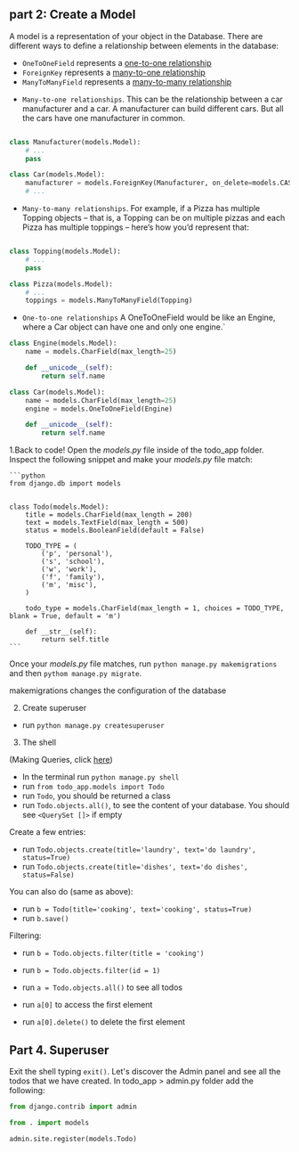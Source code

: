 
## part 2: Create a Model


A model is a representation of your object in the Database. There are different ways to define a relationship between elements in the database:

- `OneToOneField` represents a [one-to-one relationship](https://docs.djangoproject.com/en/2.0/topics/db/examples/one_to_one/)
- `ForeignKey` represents a [many-to-one relationship](https://docs.djangoproject.com/en/2.0/topics/db/examples/many_to_one/)
- `ManyToManyField` represents a [many-to-many relationship](https://docs.djangoproject.com/en/2.0/topics/db/examples/many_to_many/)

* `Many-to-one relationships`. This can be the relationship between a car manufacturer and a car. A manufacturer can build different cars. But all the cars have one manufacturer in common.

```python

class Manufacturer(models.Model):
    # ...
    pass

class Car(models.Model):
    manufacturer = models.ForeignKey(Manufacturer, on_delete=models.CASCADE)
    # ...

```

* `Many-to-many relationships`. For example, if a Pizza has multiple Topping objects – that is, a Topping can be on multiple pizzas and each Pizza has multiple toppings – here’s how you’d represent that:

```python

class Topping(models.Model):
    # ...
    pass

class Pizza(models.Model):
    # ...
    toppings = models.ManyToManyField(Topping)
```

* `One-to-one relationships`  A OneToOneField would be like an Engine, where a Car object can have one and only one engine.`

```python
class Engine(models.Model):
    name = models.CharField(max_length=25)

    def __unicode__(self):
        return self.name

class Car(models.Model):
    name = models.CharField(max_length=25)
    engine = models.OneToOneField(Engine)

    def __unicode__(self):
        return self.name

```

1.Back to code! Open the *models.py* file inside of the todo_app folder. Inspect the following snippet and make your *models.py* file match:

    ```python
    from django.db import models


    class Todo(models.Model):
        title = models.CharField(max_length = 200)
        text = models.TextField(max_length = 500)
        status = models.BooleanField(default = False)

        TODO_TYPE = (
            ('p', 'personal'),
            ('s', 'school'),
            ('w', 'work'),
            ('f', 'family'),
            ('m', 'misc'),
        )

        todo_type = models.CharField(max_length = 1, choices = TODO_TYPE, blank = True, default = 'm')

        def __str__(self):
            return self.title
    ```

Once your *models.py* file matches, run `python manage.py makemigrations` and then `pythom manage.py migrate`.

makemigrations changes the configuration of the database

2. Create superuser

- run `python manage.py createsuperuser`

3. The shell

 (Making Queries, click [here](https://docs.djangoproject.com/en/3.1/topics/db/queries/))

- In the terminal run `python manage.py shell`
- run `from todo_app.models import Todo`
- run `Todo`, you should be returned a class
- run `Todo.objects.all()`, to see the content of your database. You should see `<QuerySet []>` if empty

Create a few entries:

- run `Todo.objects.create(title='laundry', text='do laundry', status=True)`
- run `Todo.objects.create(title='dishes', text='do dishes', status=False)`

You can also do (same as above):

- run `b = Todo(title='cooking', text='cooking', status=True)`
- run `b.save()`

Filtering:

- run `b = Todo.objects.filter(title = 'cooking')`
- run `b = Todo.objects.filter(id = 1)`

- run `a = Todo.objects.all()` to see all todos
- run `a[0]` to access the first element
- run `a[0].delete()` to delete the first element


## Part 4. Superuser

Exit the shell typing `exit()`. Let's discover the Admin panel and see all the todos that we have created. In todo_app > admin.py folder add the following:

```python
from django.contrib import admin

from . import models

admin.site.register(models.Todo)

```
